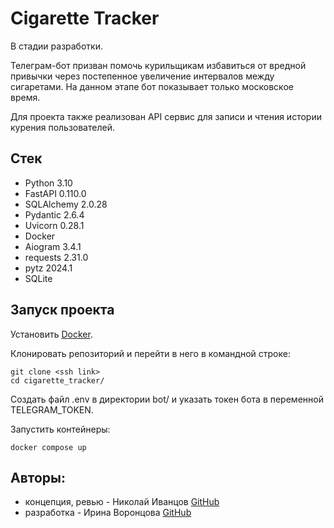 # Cigarette Tracker

В стадии разработки.

Телеграм-бот призван помочь курильщикам избавиться от вредной привычки через постепенное увеличение интервалов между сигаретами. 
На данном этапе бот показывает только московское время.

Для проекта также реализован API сервис для записи и чтения истории курения пользователей.

## Стек

- Python 3.10
- FastAPI 0.110.0
- SQLAlchemy 2.0.28
- Pydantic 2.6.4
- Uvicorn 0.28.1
- Docker
- Aiogram 3.4.1
- requests 2.31.0
- pytz 2024.1
- SQLite

## Запуск проекта

Установить [Docker](https://www.docker.com/).

Клонировать репозиторий и перейти в него в командной строке:

```
git clone <ssh link>
cd cigarette_tracker/
```

Создать файл .env в директории bot/ и указать токен бота в переменной TELEGRAM_TOKEN. 

Запустить контейнеры:

```
docker compose up
```

## Авторы:

- концепция, ревью - Николай Иванцов [GitHub](https://github.com/mikolainer) 
- разработка - Ирина Воронцова [GitHub](https://github.com/RavenIV)
